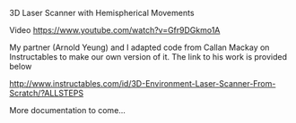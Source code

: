 3D Laser Scanner with Hemispherical Movements

Video
https://www.youtube.com/watch?v=Gfr9DGkmo1A


My partner (Arnold Yeung) and I adapted code from Callan Mackay on Instructables to make our own version of it. The link to his work is provided below

http://www.instructables.com/id/3D-Environment-Laser-Scanner-From-Scratch/?ALLSTEPS

More documentation to come...
